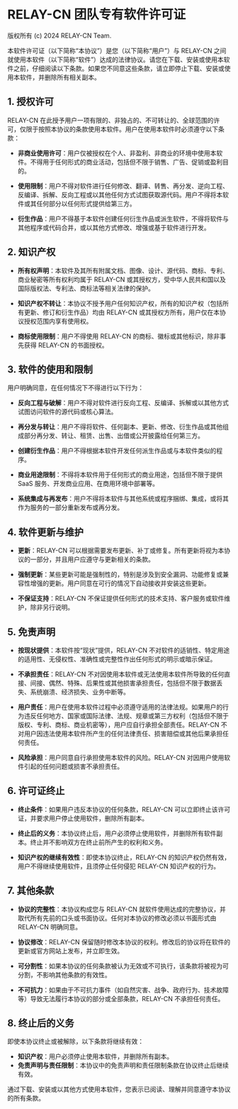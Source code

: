 # RELAY-CN 团队专有软件许可证

版权所有 (c) 2024 RELAY-CN Team.

本软件许可证（以下简称“本协议”）是您（以下简称“用户”）与 RELAY-CN 之间就使用本软件（以下简称“软件”）达成的法律协议。请您在下载、安装或使用本软件之前，仔细阅读以下条款。如果您不同意这些条款，请立即停止下载、安装或使用本软件，并删除所有相关副本。

## 1. 授权许可

RELAY-CN 在此授予用户一项有限的、非独占的、不可转让的、全球范围的许可，仅限于按照本协议的条款使用本软件。用户在使用本软件时必须遵守以下条款：

- **非商业使用许可**：用户仅被授权在个人、非盈利、非商业的环境中使用本软件。不得用于任何形式的商业活动，包括但不限于销售、广告、促销或盈利目的。
  
- **使用限制**：用户不得对软件进行任何修改、翻译、转售、再分发、逆向工程、反编译、拆解、反向工程或以其他任何方式试图获取源代码。用户不得将本软件或其任何部分以任何形式提供给第三方。

- **衍生作品**：用户不得基于本软件创建任何衍生作品或派生软件，不得将软件与其他程序或代码合并，或以其他方式修改、增强或基于软件进行开发。

## 2. 知识产权

- **所有权声明**：本软件及其所有附属文档、图像、设计、源代码、商标、专利、商业秘密等所有权利均属于 RELAY-CN 或其授权方，受中华人民共和国以及国际版权法、专利法、商标法等相关法律的保护。

- **知识产权不转让**：本协议不授予用户任何知识产权，所有的知识产权（包括所有更新、修订和衍生作品）均由 RELAY-CN 或其授权方所有，用户仅在本协议授权范围内享有使用权。

- **商标使用限制**：用户不得使用 RELAY-CN 的商标、徽标或其他标识，除非事先获得 RELAY-CN 的书面授权。

## 3. 软件的使用和限制

用户明确同意，在任何情况下不得进行以下行为：

- **反向工程与破解**：用户不得对软件进行反向工程、反编译、拆解或以其他方式试图访问软件的源代码或核心算法。
  
- **再分发与转让**：用户不得将软件、任何副本、更新、修改、衍生作品或其他组成部分再分发、转让、租赁、出售、出借或公开披露给任何第三方。

- **创建衍生作品**：用户不得根据本软件开发任何派生作品或与本软件类似的程序。

- **商业用途限制**：不得将本软件用于任何形式的商业用途，包括但不限于提供 SaaS 服务、开发商业应用、在商用环境中部署等。

- **系统集成与再发布**：用户不得将本软件与其他系统或程序捆绑、集成，或将其作为服务的一部分重新发布或再分发。

## 4. 软件更新与维护

- **更新**：RELAY-CN 可以根据需要发布更新、补丁或修复。所有更新将视为本协议的一部分，并且用户应遵守与更新相关的条款。

- **强制更新**：某些更新可能是强制性的，特别是涉及到安全漏洞、功能修复或兼容性增强的更新。用户同意在可行的情况下自动接收并安装这些更新。

- **不保证支持**：RELAY-CN 不保证提供任何形式的技术支持、客户服务或软件维护，除非另行说明。

## 5. 免责声明

- **按现状提供**：本软件按“现状”提供，RELAY-CN 不对软件的适销性、特定用途的适用性、无侵权性、准确性或完整性作出任何形式的明示或暗示保证。

- **不承担责任**：RELAY-CN 不对因使用本软件或无法使用本软件所导致的任何直接、间接、偶然、特殊、后果性或其他损害承担责任，包括但不限于数据丢失、系统崩溃、经济损失、业务中断等。

- **用户责任**：用户在使用本软件过程中必须遵守适用的法律法规。如果用户的行为违反任何地方、国家或国际法律、法规、规章或第三方权利（包括但不限于版权、专利、商标、商业机密等），用户应自行承担全部责任。RELAY-CN 不对用户因违法使用本软件所产生的任何法律责任、损害赔偿或其他后果承担任何责任。

- **风险承担**：用户同意自行承担使用本软件的风险。RELAY-CN 对因用户使用软件引起的任何问题或损害不承担责任。

## 6. 许可证终止

- **终止条件**：如果用户违反本协议的任何条款，RELAY-CN 可以立即终止该许可证，并要求用户停止使用软件，删除所有副本。

- **终止后的义务**：本协议终止后，用户必须停止使用软件，并删除所有软件副本。终止并不影响双方在终止前所产生的权利和义务。

- **知识产权的继续有效性**：即使本协议终止，RELAY-CN 的知识产权仍然有效，用户不得继续使用软件，且须停止任何侵犯 RELAY-CN 知识产权的行为。

## 7. 其他条款

- **协议的完整性**：本协议构成您与 RELAY-CN 就软件使用达成的完整协议，并取代所有先前的口头或书面协议。任何对本协议的修改必须以书面形式由 RELAY-CN 明确同意。

- **协议修改**：RELAY-CN 保留随时修改本协议的权利。修改后的协议将在软件的更新或官方网站上发布，并立即生效。

- **可分割性**：如果本协议的任何条款被认为无效或不可执行，该条款将被视为可分割，不影响其他条款的有效性。

- **不可抗力**：如果由于不可抗力事件（如自然灾害、战争、政府行为、技术故障等）导致无法履行本协议的部分或全部条款，RELAY-CN 不承担任何责任。

## 8. 终止后的义务

即使本协议终止或被解除，以下条款将继续有效：
- **知识产权**：用户必须停止使用本软件，并删除所有副本。
- **免责声明与责任限制**：本协议中的免责声明和责任限制条款在协议终止后继续有效。

通过下载、安装或以其他方式使用本软件，您表示已阅读、理解并同意遵守本协议的所有条款。
